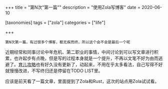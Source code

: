 +++
title = "第N次\"第一篇\""
description = "使用Zola写博客"
date = 2020-06-10

[taxonomies]
tags = ["zola"]
categories = ["life"]

+++

    第N次第一篇，有过很多个博客，都无疾而终，所以这个会不会是最后一个呢

近期经常和同事讨论中年危机、第二职业的事情，中间讨论到可以写文章进行积累，也许起步有点晚，但是写的过程本身就是一个提升，不再以文笔不好为由而逃避了。[育儿攻略](https://c.jie.sh)也有好久没有更新了，动起来，不用在乎太多看法，自己写得不好就慢慢改进，不写终归还是停留在TODO LIST里。

应该是前天看了一篇文章，里面提到了Zola和Rust，这次的站点用Zola试试看。
